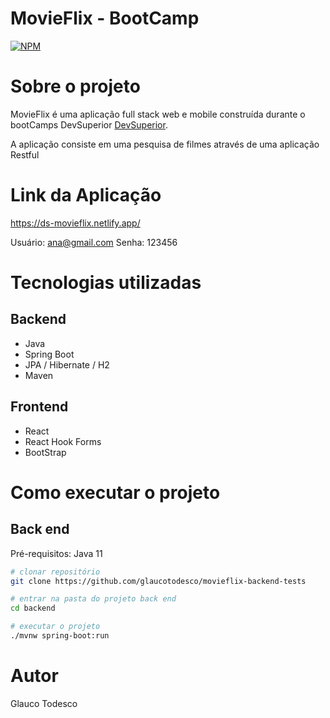 # MovieFlix - BootCamp
[![NPM](https://img.shields.io/npm/l/react)](https://github.com/glaucotodesco/movieflix-backend-tests/blob/main/LICENSE) 

# Sobre o projeto

MovieFlix é uma aplicação full stack web e mobile construída durante o bootCamps DevSuperior [DevSuperior](https://devsuperior.com "Site da DevSuperior").

A aplicação consiste em uma pesquisa de filmes através de uma aplicação Restful 

# Link da Aplicação
https://ds-movieflix.netlify.app/

Usuário: ana@gmail.com
Senha: 123456

# Tecnologias utilizadas
## Backend
- Java
- Spring Boot
- JPA / Hibernate / H2
- Maven
## Frontend
- React
- React Hook Forms
- BootStrap


# Como executar o projeto

## Back end
Pré-requisitos: Java 11

```bash
# clonar repositório
git clone https://github.com/glaucotodesco/movieflix-backend-tests

# entrar na pasta do projeto back end
cd backend

# executar o projeto
./mvnw spring-boot:run
```

# Autor

Glauco Todesco



